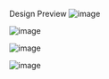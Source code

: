 Design Preview
![image](https://github.com/amarpakhare/Osumaer_Frontend/assets/71334062/910712ab-9b61-46d2-87b6-c242e4a65026)


![image](https://github.com/amarpakhare/Osumaer_Frontend/assets/71334062/c960171e-633b-4cce-918f-f3d670eef7e8)


![image](https://github.com/amarpakhare/Osumaer_Frontend/assets/71334062/3a895c84-feb3-40da-a0df-0b66c12fe68e)


![image](https://github.com/amarpakhare/Osumaer_Frontend/assets/71334062/869897bd-abba-4cd9-a2c9-8d5700f38e1a)
